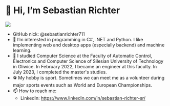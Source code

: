 # 👋 Hi, I’m Sebastian Richter

![](https://komarev.com/ghpvc/?username=sebastianrichter711&color=green)

- GitHub nick: @sebastianrichter711
- 👀 I’m interested in programming in C#, .NET and Python. I like implementing web and desktop apps (especially backend) and machine learning.
- 🌱 I studied Computer Science at the Faculty of Automatic Control, Electronics and Computer Science of Silesian University of Technology in Gliwice. In February 2022, I became an engineer at this faculty. In July 2023, I completed the master's studies. 
- ⚽️ My hobby is sport. Sometimes we can meet me as a volunteer during major sports events such as World and European Championships.
- 📫 How to reach me:
    - LinkedIn: https://www.linkedin.com/in/sebastian-richter-sr/

<!---
sebastianrichter711/sebastianrichter711 is a ✨ special ✨ repository because its `README.md` (this file) appears on your GitHub profile.
You can click the Preview link to take a look at your changes.
--->
